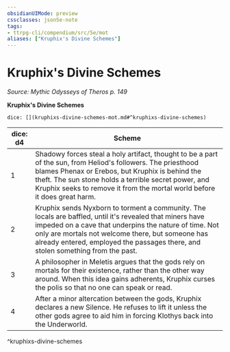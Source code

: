 ```yaml
---
obsidianUIMode: preview
cssclasses: json5e-note
tags:
- ttrpg-cli/compendium/src/5e/mot
aliases: ["Kruphix's Divine Schemes"]
---
```

# Kruphix's Divine Schemes
*Source: Mythic Odysseys of Theros p. 149* 

**Kruphix's Divine Schemes**

`dice: [](kruphixs-divine-schemes-mot.md#^kruphixs-divine-schemes)`

| dice: d4 | Scheme |
|----------|--------|
| 1 | Shadowy forces steal a holy artifact, thought to be a part of the sun, from Heliod's followers. The priesthood blames Phenax or Erebos, but Kruphix is behind the theft. The sun stone holds a terrible secret power, and Kruphix seeks to remove it from the mortal world before it does great harm. |
| 2 | Kruphix sends Nyxborn to torment a community. The locals are baffled, until it's revealed that miners have impeded on a cave that underpins the nature of time. Not only are mortals not welcome there, but someone has already entered, employed the passages there, and stolen something from the past. |
| 3 | A philosopher in Meletis argues that the gods rely on mortals for their existence, rather than the other way around. When this idea gains adherents, Kruphix curses the polis so that no one can speak or read. |
| 4 | After a minor altercation between the gods, Kruphix declares a new Silence. He refuses to lift it unless the other gods agree to aid him in forcing Klothys back into the Underworld. |
^kruphixs-divine-schemes